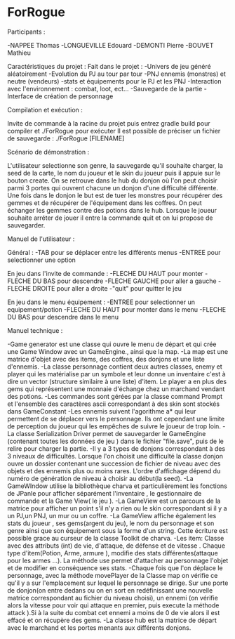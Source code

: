 # ForRogue

Participants :

-NAPPEE Thomas
-LONGUEVILLE Edouard
-DEMONTI Pierre
-BOUVET Mathieu


Caractéristiques du projet :
Fait dans le projet :
-Univers de jeu généré aléatoirement
-Evolution du PJ au tour par tour
-PNJ ennemis (monstres) et neutre (vendeurs)
-stats et équipements pour le PJ et les PNJ
-Interaction avec l'environnement : combat, loot, ect...
-Sauvegarde de la partie
-Interface de création de personnage


Compilation et exécution :

Invite de commande à la racine du projet puis entrez gradle build pour compiler et ./ForRogue pour exécuter
Il est possible de préciser un fichier de sauvegarde : ./ForRogue [FILENAME]

Scénario de démonstration :

L'utilisateur selectionne son genre, la sauvegarde qu'il souhaite charger, la seed de la carte, le nom du joueur et
le skin du joueur puis il appuie sur le bouton create.
On se retrouve dans le hub du donjon où l'on peut choisir parmi 3 portes qui ouvrent chacune un donjon d'une difficulté
différente. Une fois dans le donjon le but est de tuer les monstres pour récupérer des gemmes et de récupérer de
l'équipement dans les coffres. On peut échanger les gemmes contre des potions dans le hub.
Lorsque le joueur souhaite arréter de jouer il entre la commande quit et on lui propose de sauvegarder.


Manuel de l'utilisateur :

Général :
-TAB pour se déplacer entre les différents menus
-ENTREE pour selectionner une option

En jeu dans l'invite de commande :
-FLECHE DU HAUT pour monter
-FLECHE DU BAS pour descendre
-FLECHE GAUCHE pour aller a gauche
-FLECHE DROITE pour aller a droite
-"quit" pour quitter le jeu

En jeu dans le menu équipement :
-ENTREE pour selectionner un equipement/potion
-FLECHE DU HAUT pour monter dans le menu
-FLECHE DU BAS pour descendre dans le menu


Manuel technique :

-Game generator est une classe qui ouvre le menu de départ et qui crée une Game Window avec un GameEngine., ainsi que
la map.
-La map est une matrice d'objet avec des items, des coffres, des donjons et une liste d'ennemis.
-La classe personnage contient deux autres classes, enemy et player qui les matérialise par un symbole et leur donne
un inventaire c'est à dire un vector (structure similaire à une liste) d'item. Le player a en plus des gems qui
représentent une monnaie d'échange chez un marchand vendant des potions.
-Les commandes sont gérées par la classe command Prompt et l'ensemble des caractères ascii correspondant à des skin
sont stockés dans GameConstant
-Les ennemis suivent l'agorithme a* qui leur permettent de se déplacer vers le personnage. Ils ont cependant une limite
de perception du joueur qui les empêches de suivre le joueur de trop loin.
-La classe Serialization Driver permet de sauvegarder le GameEngine (contenant toutes les données de jeu ) dans le
fichier "file.save", puis de le relire pour charger la partie.
-Il y a 3 types de donjons correspondant à des 3 niveaux de difficultés. Lorsque l'on choisit une difficulté la classe
donjon ouvre un dossier contenant une succession de fichier de niveau avec des objets et des ennemis plus ou moins rares.
L'ordre d'affichage dépend du numéro de génération de niveau à choisir au début(la seed).
-La GameWIndow utilise la bibliothèque charva et particulièrement les fonctions de JPanle pour afficher séparément
l'inventaire , le gestionnaire de commande et la Game View( le jeu ).
-La GameView est un parcours de la matrice pour afficher un point s'il n'y a rien ou le skin correspondant si il y a
un PJ,un PNJ, un mur ou un coffre.
-La GameView affiche également les stats du joueur , ses gems(argent du jeu), le nom du personnage et son genre ainsi
que son équipement sous la forme d'un string. Cette écriture est possible grace au curseur de la classe Toolkit
de charva.
-Les item: Classe avec des attributs (int) de vie, d'attaque, de défense et de vitesse . Chaque type d'item(Potion,
Arme, armure ), modifie des stats différentes(attaque pour les armes ...). La méthode use permet d'attacher au
personnage l'objet et de modifier en conséquence ses stats.
-Chaque fois que l'on déplace le personnage, avec la méthode movePlayer de la Classe map on vérifie ce qu'il y a sur
l'emplacement sur lequel le personnage se dirige. Sur une porte de donjon(on entre dedans ou on en sort en redéfinissant
une nouvelle matrice correspondant au fichier du niveau choisi), un ennemi (on vérifie alors la vitesse pour voir qui
attaque en premier, puis execute la méthode attack ).Si à la suite du combat cet ennemi a moins de 0 de vie alors  il
est effacé et on récupère des gems.
-La classe hub est la matrice de départ avec le marchand et les portes menants aux différents donjons.

